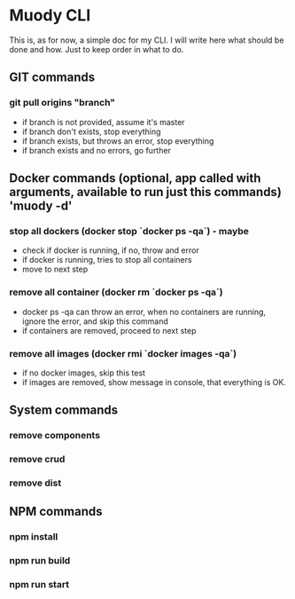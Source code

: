 # Muody CLI
This is, as for now, a simple doc for my CLI. I will write here what should be done and how. Just to keep order in what to do.

## GIT commands
### git pull origins "branch"
* if branch is not provided, assume it's master
* if branch don't exists, stop everything
* if branch exists, but throws an error, stop everything
* if branch exists and no errors, go further

## Docker commands (optional, app called with arguments, available to run just this commands) 'muody -d'
### stop all dockers (docker stop \`docker ps -qa\`) - maybe
* check if docker is running, if no, throw and error
* if docker is running, tries to stop all containers
* move to next step

### remove all container (docker rm \`docker ps -qa\`)
* docker ps -qa can throw an error, when no containers are running, ignore the error, and skip this command
* if containers are removed, proceed to next step

### remove all images (docker rmi \`docker images -qa\`)
* if no docker images, skip this test
* if images are removed, show message in console, that everything is OK.

## System commands
### remove components
### remove crud
### remove dist

## NPM commands
### npm install
### npm run build
### npm run start

